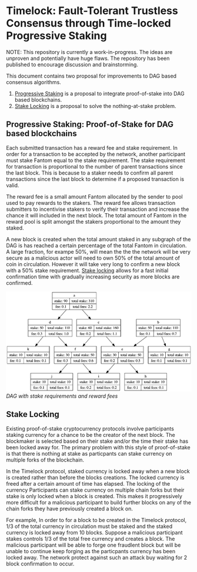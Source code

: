 # Timelock: Fault-Tolerant Trustless Consensus through Time-locked Progressive Staking 

NOTE: This repository is currently a work-in-progress. The ideas are unproven and potentially have huge flaws. The repository has been published to encourage discussion and brainstorming.

This document contains two proposal for improvements to DAG based consensus algorithms.

1. [Progressive Staking](#Progressive-Staking) is a proposal to integrate proof-of-stake into DAG based blockchains.
2. [Stake Locking](#Stake-Locking) is a proposal to solve the nothing-at-stake problem.

## Progressive Staking: Proof-of-Stake for DAG based blockchains

Each submitted transaction has a reward fee and stake requirement. In order for a transaction to be accepted by the network, another participant must stake Fantom equal to the stake requirement. The stake requirement for transaction is proportional to the number of parent transactions since the last block. This is because to a staker needs to confirm all parent transactions since the last block to determine if a proposed transaction is valid.

The reward fee is a small amount Fantom allocated by the sender to pool used to pay rewards to the stakers. The reward fee allows transaction submitters to incentivise stakers to verify their transaction and increase the chance it will included in the next block. The total amount of Fantom in the reward pool is split amongst the stakers proportional to the amount they staked.

A new block is created when the total amount staked in any subgraph of the DAG is has reached a certain percentage of the total Fantom in circulation. A large fraction, for exampe 50%, will mean the the the network will be very secure as a malicious actor will need to own 50% of the total amount of coin in circulation. However it will take very long to confirm a new block with a 50% stake requirement. [Stake locking](#Stake-Locking) allows for a fast initial confirmation time with gradually increasing security as more blocks are confirmed. 

![Screenshot](dag.png)
*DAG with stake requirements and reward fees* 


## Stake Locking

Existing proof-of-stake cryptocurrency protocols involve participants staking currency for a chance to be the creator of the next block. The blockmaker is selected based on their stake and/or the time their stake has been locked away for. The primary problem with this style of proof-of-stake is that there is nothing at stake as particpants can stake currency on multiple forks of the blockchain. 

In the Timelock protocol, staked currency is locked away when a new block is created rather than before the blocks creations. The locked currency is freed after a certain amount of time has elapsed. The locking of the currency Participants can stake currency on multiple chain forks but their stake is only locked when a block is created. This makes it progressively more difficult for a malicious participant to build further blocks on any of the chain forks they have previously created a block on. 

For example, In order to for a block to be created in the Timelock protocol, 1/3 of the total currency in circulation must be staked and the staked currency is locked away from 10 blocks. Suppose a malicious participant stakes controls 1/3 of the total free currency and creates a block. The malicious participant will be able to forge one fraudlent block but will be unable to continue keep forging as the particpants currency has been locked away. The network protect against such an attack buy waiting for 2 block confirmation to occur. 
